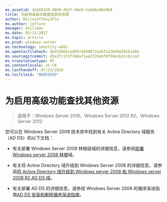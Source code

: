 ```yaml
---
ms.assetid: 3eb89320-d8b0-463f-b9e9-5a5b6e96e0b8
title: 为启用高级功能查找其他资源
author: MicrosoftGuyJFlo
ms.author: joflore
manager: mtillman
ms.date: 05/31/2017
ms.topic: article
ms.prod: windows-server
ms.technology: identity-adds
ms.openlocfilehash: 4b35d6b5cedbb7ab80072a26fa226dde581b146b
ms.sourcegitcommit: d5e27c1f2f168a71ae272bebf8f50e1b3ccbcca3
ms.translationtype: MT
ms.contentlocale: zh-CN
ms.lasthandoff: 07/23/2020
ms.locfileid: "86953559"
---
```

# <a name="finding-additional-resources-for-enabling-advanced-features"></a>为启用高级功能查找其他资源

> 适用于：Windows Server 2016、Windows Server 2012 R2、Windows Server 2012

您可以在 Windows Server 2008 技术库中找到有关 Active Directory 域服务（AD DS）的以下文档：

- 有关部署 Windows Server 2008 林根级域的详细信息，请参阅[部署 Windows server 2008 林根](/previous-versions/windows/it-pro/windows-server-2008-r2-and-2008/cc731174(v=ws.10))域。

- 有关将 Active Directory 域升级到 Windows Server 2008 的详细信息，请参阅[将 Active Directory 域升级到 Windows server 2008 和 Windows server 2008 R2 AD DS 域](/previous-versions/windows/it-pro/windows-server-2008-r2-and-2008/cc731188(v=ws.10))。

- 有关部署 AD DS 的详细信息，请参阅 Windows Server 2008 的循序渐进指南[AD DS 安装和删除循序渐进指南](/previous-versions/windows/it-pro/windows-server-2008-r2-and-2008/cc755258(v=ws.10))。
